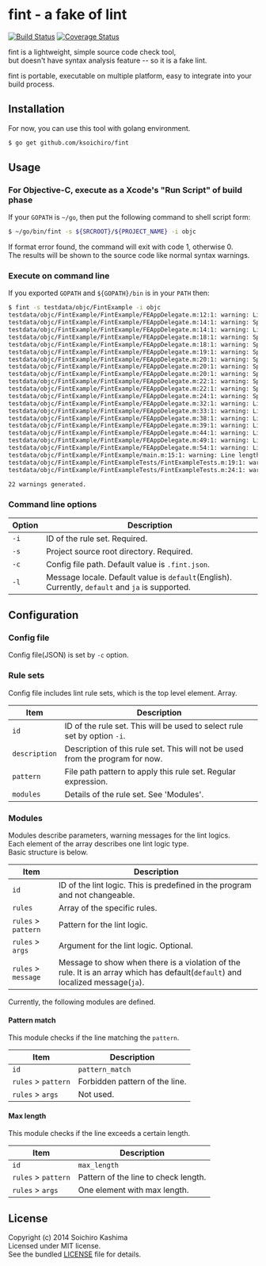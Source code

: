 # fint - a fake of lint

[![Build Status](https://travis-ci.org/ksoichiro/fint.svg?branch=master)](https://travis-ci.org/ksoichiro/fint)
[![Coverage Status](https://coveralls.io/repos/ksoichiro/fint/badge.png?branch=master)](https://coveralls.io/r/ksoichiro/fint?branch=master)

fint is a lightweight, simple source code check tool,  
but doesn't have syntax analysis feature -- so it is a fake lint.

fint is portable, executable on multiple platform, easy to integrate into your build process.

## Installation

For now, you can use this tool with golang environment.

```sh
$ go get github.com/ksoichiro/fint
```

## Usage

### For Objective-C, execute as a Xcode's "Run Script" of build phase

If your `GOPATH` is `~/go`, then put the following command
to shell script form:

```sh
$ ~/go/bin/fint -s ${SRCROOT}/${PROJECT_NAME} -i objc
```

If format error found, the command will exit with code 1, otherwise 0.  
The results will be shown to the source code like normal syntax warnings.

### Execute on command line

If you exported `GOPATH` and `${GOPATH}/bin` is in your `PATH` then:

```sh
$ fint -s testdata/objc/FintExample -i objc
testdata/objc/FintExample/FintExample/FEAppDelegate.m:12:1: warning: Line length exceeds 80 characters
testdata/objc/FintExample/FintExample/FEAppDelegate.m:14:1: warning: Space must be inserted between ']' and following message
testdata/objc/FintExample/FintExample/FEAppDelegate.m:14:1: warning: Line length exceeds 80 characters
testdata/objc/FintExample/FintExample/FEAppDelegate.m:18:1: warning: Space must be inserted before if
testdata/objc/FintExample/FintExample/FEAppDelegate.m:18:1: warning: Space must be inserted between ')' and '{'
testdata/objc/FintExample/FintExample/FEAppDelegate.m:19:1: warning: Space must be inserted between '//' and following comment
testdata/objc/FintExample/FintExample/FEAppDelegate.m:20:1: warning: Space must be inserted before else
testdata/objc/FintExample/FintExample/FEAppDelegate.m:20:1: warning: Space must be inserted before if
testdata/objc/FintExample/FintExample/FEAppDelegate.m:20:1: warning: Space must be inserted between ')' and '{'
testdata/objc/FintExample/FintExample/FEAppDelegate.m:22:1: warning: Space must be inserted after else
testdata/objc/FintExample/FintExample/FEAppDelegate.m:22:1: warning: Space must be inserted before else
testdata/objc/FintExample/FintExample/FEAppDelegate.m:24:1: warning: Space must be inserted after ','
testdata/objc/FintExample/FintExample/FEAppDelegate.m:32:1: warning: Line length exceeds 80 characters
testdata/objc/FintExample/FintExample/FEAppDelegate.m:33:1: warning: Line length exceeds 80 characters
testdata/objc/FintExample/FintExample/FEAppDelegate.m:38:1: warning: Line length exceeds 80 characters
testdata/objc/FintExample/FintExample/FEAppDelegate.m:39:1: warning: Line length exceeds 80 characters
testdata/objc/FintExample/FintExample/FEAppDelegate.m:44:1: warning: Line length exceeds 80 characters
testdata/objc/FintExample/FintExample/FEAppDelegate.m:49:1: warning: Line length exceeds 80 characters
testdata/objc/FintExample/FintExample/FEAppDelegate.m:54:1: warning: Line length exceeds 80 characters
testdata/objc/FintExample/FintExample/main.m:15:1: warning: Line length exceeds 80 characters
testdata/objc/FintExample/FintExampleTests/FintExampleTests.m:19:1: warning: Line length exceeds 80 characters
testdata/objc/FintExample/FintExampleTests/FintExampleTests.m:24:1: warning: Line length exceeds 80 characters

22 warnings generated.
```

### Command line options

| Option | Description                                            |
| ------ | ------------------------------------------------------ |
| `-i`   | ID of the rule set.  Required.                         |
| `-s`   | Project source root directory. Required.               |
| `-c`   | Config file path. Default value is `.fint.json`. |
| `-l`   | Message locale. Default value is `default`(English). Currently, `default` and `ja` is supported. |

## Configuration

### Config file

Config file(JSON) is set by `-c` option.  

### Rule sets

Config file includes lint rule sets, which is the top level element. Array.

| Item  | Description |
| ----- | ----------- |
| `id` |  ID of the rule set. This will be used to select rule set by option `-i`. |
| `description` |  Description of this rule set. This will not be used from the program for now. |
| `pattern` |  File path pattern to apply this rule set. Regular expression. |
| `modules` |  Details of the rule set. See 'Modules'. |

### Modules

Modules describe parameters, warning messages for the lint logics.  
Each element of the array describes one lint logic type.  
Basic structure is below.

| Item  | Description |
| ----- | ----------- |
| `id` | ID of the lint logic. This is predefined in the program and not changeable. |
| `rules` | Array of the specific rules. |
| `rules` > `pattern` | Pattern for the lint logic. |
| `rules` > `args` | Argument for the lint logic. Optional. |
| `rules` > `message` | Message to show when there is a violation of the rule. It is an array which has default(`default`) and localized message(`ja`). |

Currently, the following modules are defined.

#### Pattern match

This module checks if the line matching the `pattern`.  

| Item  | Description |
| ----- | ----------- |
| `id` | `pattern_match` |
| `rules` > `pattern` | Forbidden pattern of the line. |
| `rules` > `args` | Not used. |

#### Max length

This module checks if the line exceeds a certain length.

| Item  | Description |
| ----- | ----------- |
| `id` | `max_length` |
| `rules` > `pattern` | Pattern of the line to check length. |
| `rules` > `args` | One element with max length. |

## License

Copyright (c) 2014 Soichiro Kashima  
Licensed under MIT license.  
See the bundled [LICENSE](LICENSE) file for details.
